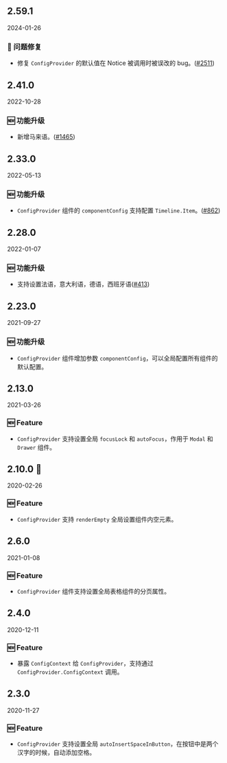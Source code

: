 ## 2.59.1

2024-01-26

### 🐛 问题修复

- 修复 `ConfigProvider` 的默认值在 Notice  被调用时被误改的 bug。([#2511](https://github.com/arco-design/arco-design/pull/2511))

## 2.41.0

2022-10-28

### 🆕 功能升级

- 新增马来语。([#1465](https://github.com/arco-design/arco-design/pull/1465))

## 2.33.0

2022-05-13

### 🆕 功能升级

- `ConfigProvider` 组件的 `componentConfig` 支持配置 `Timeline.Item`。([#862](https://github.com/arco-design/arco-design/pull/862))

## 2.28.0

2022-01-07

### 🆕 功能升级

- 支持设置法语，意大利语，德语，西班牙语([#413](https://github.com/arco-design/arco-design/pull/413))

## 2.23.0

2021-09-27

### 🆕 功能升级

- `ConfigProvider` 组件增加参数 `componentConfig`，可以全局配置所有组件的默认配置。

## 2.13.0

2021-03-26

### 🆕 Feature

- `ConfigProvider` 支持设置全局 `focusLock` 和 `autoFocus`，作用于 `Modal` 和 `Drawer` 组件。

## 2.10.0 🏮

2020-02-26

### 🆕 Feature

- `ConfigProvider` 支持 `renderEmpty` 全局设置组件内空元素。

## 2.6.0

2021-01-08

### 🆕 Feature

- `ConfigProvider` 组件支持设置全局表格组件的分页属性。

## 2.4.0

2020-12-11

### 🆕 Feature

- 暴露 `ConfigContext` 给 `ConfigProvider`，支持通过 `ConfigProvider.ConfigContext` 调用。


## 2.3.0

2020-11-27

### 🆕 Feature

- `ConfigProvider` 支持设置全局 `autoInsertSpaceInButton`，在按钮中是两个汉字的时候，自动添加空格。

